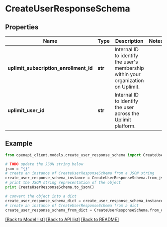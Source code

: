 # CreateUserResponseSchema


## Properties
Name | Type | Description | Notes
------------ | ------------- | ------------- | -------------
**uplimit_subscription_enrollment_id** | **str** | Internal ID to identify the user&#39;s membership within your organization on Uplimit. | 
**uplimit_user_id** | **str** | Internal ID to identify the user across the Uplimit platform. | 

## Example

```python
from openapi_client.models.create_user_response_schema import CreateUserResponseSchema

# TODO update the JSON string below
json = "{}"
# create an instance of CreateUserResponseSchema from a JSON string
create_user_response_schema_instance = CreateUserResponseSchema.from_json(json)
# print the JSON string representation of the object
print CreateUserResponseSchema.to_json()

# convert the object into a dict
create_user_response_schema_dict = create_user_response_schema_instance.to_dict()
# create an instance of CreateUserResponseSchema from a dict
create_user_response_schema_from_dict = CreateUserResponseSchema.from_dict(create_user_response_schema_dict)
```
[[Back to Model list]](../README.md#documentation-for-models) [[Back to API list]](../README.md#documentation-for-api-endpoints) [[Back to README]](../README.md)



